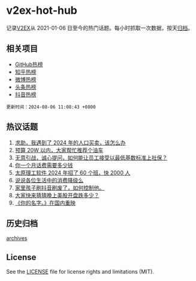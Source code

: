 # v2ex-hot-hub

 记录[V2EX](https://www.v2ex.com/)从 2021-01-06 日至今的热门话题。每小时抓取一次数据，按天[归档](archives)。
 
 ## 相关项目

- [GitHub热榜](https://github.com/snaildev/github-hot-hub)
- [知乎热榜](https://github.com/snaildev/zhihu-hot-hub)
- [微博热榜](https://github.com/snaildev/weibo-hot-hub)
- [头条热榜](https://github.com/snaildev/toutiao-hot-hub)
- [抖音热榜](https://github.com/snaildev/douyin-hot-hub)


 `更新时间：2024-08-06 11:08:43 +0800`

## 热议话题

1. [求助，我遇到了 2024 年的人口买卖，该怎么办](https://www.v2ex.com/t/1062589)
1. [预算 20W 以内，大家帮忙推荐个油车](https://www.v2ex.com/t/1062588)
1. [无意引战，诚心提问，如何能让员工接受以最低基数标准上社保？](https://www.v2ex.com/t/1062720)
1. [你一个月话费需要多少钱](https://www.v2ex.com/t/1062658)
1. [太原理工软件 2024 年招了 60 个班，快 2000 人](https://www.v2ex.com/t/1062668)
1. [说说各位生活中的消费降级么](https://www.v2ex.com/t/1062791)
1. [家里孩子刷抖音刷废了，如何控制他。](https://www.v2ex.com/t/1062651)
1. [大家快来猜猜晚上美股开盘跌多少？](https://www.v2ex.com/t/1062622)
1. [《你的名字。》在国内重映](https://www.v2ex.com/t/1062664)

## 历史归档

[archives](archives)

## License

See the [LICENSE](LICENSE) file for license rights and limitations (MIT).
